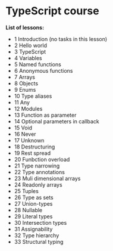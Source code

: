 # TypeScript course

**List of lessons:**

- 1 Introduction (no tasks in this lesson)
- 2 Hello world
- 3 TypeScript
- 4 Variables
- 5 Named functions
- 6 Anonymous functions
- 7 Arrays
- 8 Objects
- 9 Enums
- 10 Type aliases
- 11 Any
- 12 Modules
- 13 Function as parameter
- 14 Optional parameters in callback
- 15 Void
- 16 Never
- 17 Unknown
- 18 Destructuring
- 19 Rest spread
- 20 Funbction overload
- 21 Type narrowing
- 22 Type annotations
- 23 Muli dimensional arrays
- 24 Readonly arrays
- 25 Tuples
- 26 Type as sets
- 27 Union-types
- 28 Nullable
- 29 Literal types
- 30 Intersection types
- 31 Assignability
- 32 Type hierarchy
- 33 Structural typing
